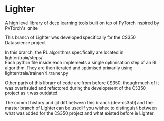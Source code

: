 # Lighter
A high level library of deep learning tools built on top of PyTorch inspired by PyTorch's Ignite  

This branch of Lighter was developed specifically for the CS350 Datascience project  

In this branch, the RL algorithms specifically are located in lighter/train/steps/  
Each python file inside each implements a single optimisation step of an RL algorithm. They are then iterated and optimised primarily using lighter/train/trainer/rl\_trainer.py  

Other parts of this library of code are from before CS350, though much of it was overhauled and refactored during the development of the CS350 project as it was outdated.  

The commit history and git diff between this branch (dev-cs350) and the master branch of Lighter can be used if you wished to distinguish between what was added for the CS350 project and what existed before in Lighter.  

